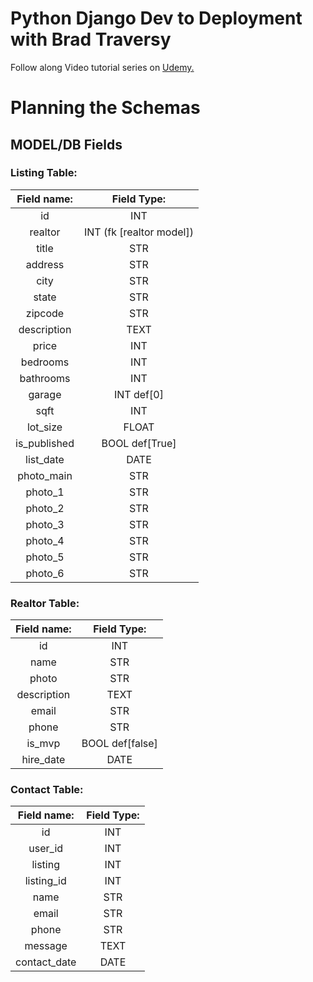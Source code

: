 # Python Django Dev to Deployment with Brad Traversy

Follow along Video tutorial series on <a href="https://www.udemy.com/course/python-django-dev-to-deployment/">Udemy.</a>

# Planning the Schemas

## MODEL/DB Fields

### Listing Table:

|Field name:            |Field Type:                |
|:---------------------:|:-------------------------:|
|id                     |INT                        |
|realtor                |INT (fk [realtor model])   |
|title                  |STR                        |
|address                |STR                        |
|city                   |STR                        |
|state                  |STR                        |
|zipcode                |STR                        |
|description            |TEXT                       |
|price                  |INT                        |
|bedrooms               |INT                        |
|bathrooms              |INT                        |
|garage                 |INT def[0]                 |
|sqft                   |INT                        |
|lot_size               |FLOAT                      |
|is_published           |BOOL def[True]             |
|list_date              |DATE                       |
|photo_main             |STR                        |
|photo_1                |STR                        |
|photo_2                |STR                        |
|photo_3                |STR                        |
|photo_4                |STR                        |
|photo_5                |STR                        |
|photo_6                |STR                        |

### Realtor Table:

|Field name:            |Field Type:                |
|:---------------------:|:-------------------------:|
|id                     |INT                        |
|name                   |STR                        |
|photo                  |STR                        |
|description            |TEXT                       |
|email                  |STR                        |
|phone                  |STR                        |
|is_mvp                 |BOOL def[false]            |
|hire_date              |DATE                       |

### Contact Table:

|Field name:            |Field Type:                |
|:---------------------:|:-------------------------:|
|id                     |INT                        |
|user_id                |INT                        |
|listing                |INT                        |
|listing_id             |INT                        |
|name                   |STR                        |
|email                  |STR                        |
|phone                  |STR                        |
|message                |TEXT                       |
|contact_date           |DATE                       |
